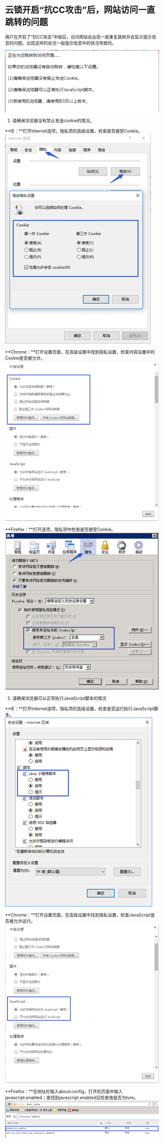 # 云锁开启“抗CC攻击”后，网站访问一直跳转的问题

用户在开启了“抗CC攻击”中级后，访问网站会出现一直重复跳转并会显示提示信息的问题。出现这样的状况一般提示信息中的状况导致的。

 ![](/assets/q_34_1.png)

1. 请确保浏览器没有禁止发送cookie的情况。

 **IE：**打开Internet选项，隐私项的高级设置，检查是否接受Cookie。
![](/assets/q_34_2.png)

 **Chrome：**打开设置页面，在高级设置中找到隐私设置，检查内容设置中的Cookie是否被允许。
![](/assets/q_34_3.png)

 **Firefox：**打开选项，隐私项中检查是否接受Cookie。
![](/assets/q_34_4.png)

2. 请确保浏览器可以正常执行JavaScript脚本的情况

 **IE：**打开Internet选项，隐私项的高级设置，检查是否运行执行JavaScript脚本。
![](/assets/q_34_5.png)

 **Chrome：**打开设置页面，在高级设置中找到隐私设置，检查JavaScript是否被允许运行。
![](/assets/q_34_6.png)

 **Firefox：**在地址栏输入about:config，打开的页面中输入javascript.enabled；查找到javascript.enabled后检查值是否为ture。
![](/assets/q_34_7.png)

